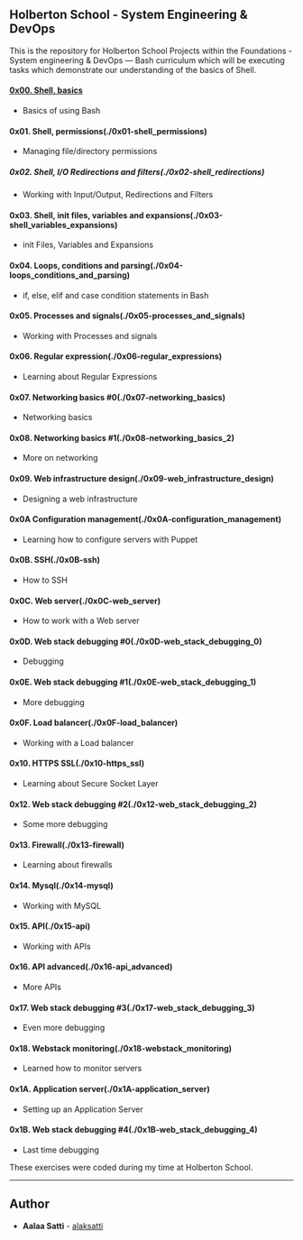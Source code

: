 ## Holberton School - System Engineering & DevOps

This is the repository for Holberton School Projects within the Foundations - System engineering & DevOps ― Bash curriculum which will be executing tasks which demonstrate our understanding of the basics of Shell.

#### [0x00. Shell, basics](./0x00-shell_basics)
* Basics of using Bash
#### 0x01. Shell, permissions(./0x01-shell_permissions)
* Managing file/directory permissions
##### 0x02. Shell, I/O Redirections and filters(./0x02-shell_redirections)
* Working with Input/Output, Redirections and Filters
#### 0x03. Shell, init files, variables and expansions(./0x03-shell_variables_expansions)
* init Files, Variables and Expansions
#### 0x04. Loops, conditions and parsing(./0x04-loops_conditions_and_parsing)
* if, else, elif and case condition statements in Bash
#### 0x05. Processes and signals(./0x05-processes_and_signals)
* Working with Processes and signals
#### 0x06. Regular expression(./0x06-regular_expressions)
* Learning about Regular Expressions
#### 0x07. Networking basics #0(./0x07-networking_basics)
* Networking basics
#### 0x08. Networking basics #1(./0x08-networking_basics_2)
* More on networking 
#### 0x09. Web infrastructure design(./0x09-web_infrastructure_design)
* Designing a web infrastructure 
#### 0x0A Configuration management(./0x0A-configuration_management)
* Learning how to configure servers with Puppet 
#### 0x0B. SSH(./0x0B-ssh)
* How to SSH 
#### 0x0C. Web server(./0x0C-web_server)
* How to work with a Web server 
#### 0x0D. Web stack debugging #0(./0x0D-web_stack_debugging_0)
* Debugging
#### 0x0E. Web stack debugging #1(./0x0E-web_stack_debugging_1)
* More debugging 
#### 0x0F. Load balancer(./0x0F-load_balancer)
* Working with a Load balancer
#### 0x10. HTTPS SSL(./0x10-https_ssl)
* Learning about Secure Socket Layer
#### 0x12. Web stack debugging #2(./0x12-web_stack_debugging_2)
* Some more debugging 
#### 0x13. Firewall(./0x13-firewall)
* Learning about firewalls
#### 0x14. Mysql(./0x14-mysql)
* Working with MySQL
#### 0x15. API(./0x15-api)
* Working with APIs 
#### 0x16. API advanced(./0x16-api_advanced)
* More APIs 
#### 0x17. Web stack debugging #3(./0x17-web_stack_debugging_3)
* Even more debugging 
#### 0x18. Webstack monitoring(./0x18-webstack_monitoring)
* Learned how to monitor servers
#### 0x1A. Application server(./0x1A-application_server)
* Setting up an Application Server
#### 0x1B. Web stack debugging #4(./0x1B-web_stack_debugging_4)
* Last time debugging 

These exercises were coded during my time at Holberton School.

---

## Author
* **Aalaa Satti** - [alaksatti](https://github.com/alaksatti)
